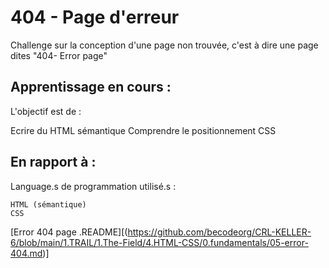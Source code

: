
# 404 - Page d'erreur

Challenge sur la conception d'une page non trouvée, c'est à dire une page dites "404- Error page"

## Apprentissage en cours :

L'objectif est de :

  Ecrire du HTML sémantique
  Comprendre le positionnement CSS


## En rapport à :

Language.s de programmation utilisé.s :

    HTML (sémantique)
    CSS

[Error 404 page .README][(https://github.com/becodeorg/CRL-KELLER-6/blob/main/1.TRAIL/1.The-Field/4.HTML-CSS/0.fundamentals/05-error-404.md)]
